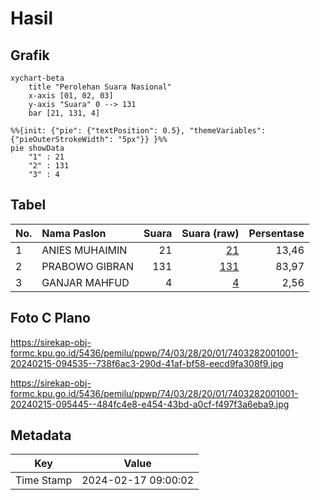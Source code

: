 # Hasil

## Grafik

```mermaid
xychart-beta
    title "Perolehan Suara Nasional"
    x-axis [01, 02, 03]
    y-axis "Suara" 0 --> 131
    bar [21, 131, 4]
```

```mermaid
%%{init: {"pie": {"textPosition": 0.5}, "themeVariables": {"pieOuterStrokeWidth": "5px"}} }%%
pie showData
    "1" : 21
    "2" : 131
    "3" : 4
```

## Tabel

| No. | Nama Paslon    | Suara | Suara (raw) | Persentase |
|:--- |:-------------- | -----:| -----------:| ----------:|
| 1   | ANIES MUHAIMIN | 21    | [21][p-1]   | 13,46      |
| 2   | PRABOWO GIBRAN | 131   | [131][p-2]  | 83,97      |
| 3   | GANJAR MAHFUD  | 4     | [4][p-3]    | 2,56       |


[p-1]: https://github.com/gigit-pemilu/pemilu-2024/blob/main/pilpres/hitung-suara/sub/74-sulawesi-tenggara/sub/03-muna/sub/28-pasir-putih/sub/2001-kogholifano/sub/001-tps/sub/paslon-1.txt
[p-2]: https://github.com/gigit-pemilu/pemilu-2024/blob/main/pilpres/hitung-suara/sub/74-sulawesi-tenggara/sub/03-muna/sub/28-pasir-putih/sub/2001-kogholifano/sub/001-tps/sub/paslon-2.txt
[p-3]: https://github.com/gigit-pemilu/pemilu-2024/blob/main/pilpres/hitung-suara/sub/74-sulawesi-tenggara/sub/03-muna/sub/28-pasir-putih/sub/2001-kogholifano/sub/001-tps/sub/paslon-3.txt

## Foto C Plano

https://sirekap-obj-formc.kpu.go.id/5436/pemilu/ppwp/74/03/28/20/01/7403282001001-20240215-094535--738f6ac3-290d-41af-bf58-eecd9fa308f9.jpg

https://sirekap-obj-formc.kpu.go.id/5436/pemilu/ppwp/74/03/28/20/01/7403282001001-20240215-095445--484fc4e8-e454-43bd-a0cf-f497f3a6eba9.jpg


## Metadata

| Key        | Value               |
| ---------- | ------------------- |
| Time Stamp | 2024-02-17 09:00:02 |



